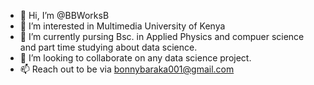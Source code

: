 - 👋 Hi, I’m @BBWorksB
- 👀 I’m interested in Multimedia University of Kenya
- 🌱 I’m currently pursing Bsc. in Applied Physics and compuer science and part time studying about data science.
- 💞️ I’m looking to collaborate on any data science project.
- 📫 Reach out to be via bonnybaraka001@gmail.com

<!---
BBWorksB/BBWorksB is a ✨ special ✨ repository because its `README.md` (this file) appears on your GitHub profile.
You can click the Preview link to take a look at your changes.
--->
